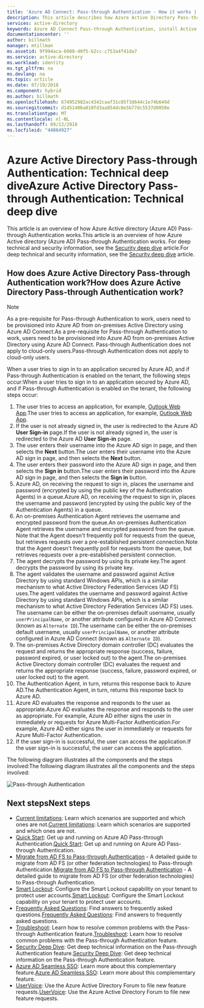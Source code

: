 ```yaml
---
title: 'Azure AD Connect: Pass-through Authentication - How it works | Microsoft Docs'
description: This article describes how Azure Active Directory Pass-through Authentication works
services: active-directory
keywords: Azure AD Connect Pass-through Authentication, install Active Directory, required components for Azure AD, SSO, Single Sign-on
documentationcenter: ''
author: billmath
manager: mtillman
ms.assetid: 9f994aca-6088-40f5-b2cc-c753a4f41da7
ms.service: active-directory
ms.workload: identity
ms.tgt_pltfrm: na
ms.devlang: na
ms.topic: article
ms.date: 07/19/2018
ms.component: hybrid
ms.author: billmath
ms.openlocfilehash: 674952982ac4342caaf31c05f3d644c1e74b649d
ms.sourcegitcommit: d1451406a010fd3aa854dc8e5b77dc5537d8050e
ms.translationtype: MT
ms.contentlocale: nl-NL
ms.lasthandoff: 09/13/2018
ms.locfileid: "44864927"
---
```

# <a name="azure-active-directory-pass-through-authentication-technical-deep-dive"></a><span data-ttu-id="cf114-104">Azure Active Directory Pass-through Authentication: Technical deep dive</span><span class="sxs-lookup"><span data-stu-id="cf114-104">Azure Active Directory Pass-through Authentication: Technical deep dive</span></span>
<span data-ttu-id="cf114-105">This article is an overview of how Azure Active directory (Azure AD) Pass-through Authentication works.</span><span class="sxs-lookup"><span data-stu-id="cf114-105">This article is an overview of how Azure Active directory (Azure AD) Pass-through Authentication works.</span></span> <span data-ttu-id="cf114-106">For deep technical and security information, see the [Security deep dive](active-directory-aadconnect-pass-through-authentication-security-deep-dive.md) article.</span><span class="sxs-lookup"><span data-stu-id="cf114-106">For deep technical and security information, see the [Security deep dive](active-directory-aadconnect-pass-through-authentication-security-deep-dive.md) article.</span></span>

## <a name="how-does-azure-active-directory-pass-through-authentication-work"></a><span data-ttu-id="cf114-107">How does Azure Active Directory Pass-through Authentication work?</span><span class="sxs-lookup"><span data-stu-id="cf114-107">How does Azure Active Directory Pass-through Authentication work?</span></span>

>[!NOTE]
><span data-ttu-id="cf114-108">As a pre-requisite for Pass-through Authentication to work, users need to be provisioned into Azure AD from on-premises Active Directory using Azure AD Connect.</span><span class="sxs-lookup"><span data-stu-id="cf114-108">As a pre-requisite for Pass-through Authentication to work, users need to be provisioned into Azure AD from on-premises Active Directory using Azure AD Connect.</span></span> <span data-ttu-id="cf114-109">Pass-through Authentication does not apply to cloud-only users.</span><span class="sxs-lookup"><span data-stu-id="cf114-109">Pass-through Authentication does not apply to cloud-only users.</span></span>

<span data-ttu-id="cf114-110">When a user tries to sign in to an application secured by Azure AD, and if Pass-through Authentication is enabled on the tenant, the following steps occur:</span><span class="sxs-lookup"><span data-stu-id="cf114-110">When a user tries to sign in to an application secured by Azure AD, and if Pass-through Authentication is enabled on the tenant, the following steps occur:</span></span>

1. <span data-ttu-id="cf114-111">The user tries to access an application, for example, [Outlook Web App](https://outlook.office365.com/owa/).</span><span class="sxs-lookup"><span data-stu-id="cf114-111">The user tries to access an application, for example, [Outlook Web App](https://outlook.office365.com/owa/).</span></span>
2. <span data-ttu-id="cf114-112">If the user is not already signed in, the user is redirected to the Azure AD **User Sign-in** page.</span><span class="sxs-lookup"><span data-stu-id="cf114-112">If the user is not already signed in, the user is redirected to the Azure AD **User Sign-in** page.</span></span>
3. <span data-ttu-id="cf114-113">The user enters their username into the Azure AD sign in page, and then selects the **Next** button.</span><span class="sxs-lookup"><span data-stu-id="cf114-113">The user enters their username into the Azure AD sign in page, and then selects the **Next** button.</span></span>
4. <span data-ttu-id="cf114-114">The user enters their password into the Azure AD sign in page, and then selects the **Sign in** button.</span><span class="sxs-lookup"><span data-stu-id="cf114-114">The user enters their password into the Azure AD sign in page, and then selects the **Sign in** button.</span></span>
5. <span data-ttu-id="cf114-115">Azure AD, on receiving the request to sign in, places the username and password (encrypted by using the public key of the Authentication Agents) in a queue.</span><span class="sxs-lookup"><span data-stu-id="cf114-115">Azure AD, on receiving the request to sign in, places the username and password (encrypted by using the public key of the Authentication Agents) in a queue.</span></span>
6. <span data-ttu-id="cf114-116">An on-premises Authentication Agent retrieves the username and encrypted password from the queue.</span><span class="sxs-lookup"><span data-stu-id="cf114-116">An on-premises Authentication Agent retrieves the username and encrypted password from the queue.</span></span> <span data-ttu-id="cf114-117">Note that the Agent doesn't frequently poll for requests from the queue, but retrieves requests over a pre-established persistent connection.</span><span class="sxs-lookup"><span data-stu-id="cf114-117">Note that the Agent doesn't frequently poll for requests from the queue, but retrieves requests over a pre-established persistent connection.</span></span>
7. <span data-ttu-id="cf114-118">The agent decrypts the password by using its private key.</span><span class="sxs-lookup"><span data-stu-id="cf114-118">The agent decrypts the password by using its private key.</span></span>
8. <span data-ttu-id="cf114-119">The agent validates the username and password against Active Directory by using standard Windows APIs, which is a similar mechanism to what Active Directory Federation Services (AD FS) uses.</span><span class="sxs-lookup"><span data-stu-id="cf114-119">The agent validates the username and password against Active Directory by using standard Windows APIs, which is a similar mechanism to what Active Directory Federation Services (AD FS) uses.</span></span> <span data-ttu-id="cf114-120">The username can be either the on-premises default username, usually `userPrincipalName`, or another attribute configured in Azure AD Connect (known as `Alternate ID`).</span><span class="sxs-lookup"><span data-stu-id="cf114-120">The username can be either the on-premises default username, usually `userPrincipalName`, or another attribute configured in Azure AD Connect (known as `Alternate ID`).</span></span>
9. <span data-ttu-id="cf114-121">The on-premises Active Directory domain controller (DC) evaluates the request and returns the appropriate response (success, failure, password expired, or user locked out) to the agent.</span><span class="sxs-lookup"><span data-stu-id="cf114-121">The on-premises Active Directory domain controller (DC) evaluates the request and returns the appropriate response (success, failure, password expired, or user locked out) to the agent.</span></span>
10. <span data-ttu-id="cf114-122">The Authentication Agent, in turn, returns this response back to Azure AD.</span><span class="sxs-lookup"><span data-stu-id="cf114-122">The Authentication Agent, in turn, returns this response back to Azure AD.</span></span>
11. <span data-ttu-id="cf114-123">Azure AD evaluates the response and responds to the user as appropriate.</span><span class="sxs-lookup"><span data-stu-id="cf114-123">Azure AD evaluates the response and responds to the user as appropriate.</span></span> <span data-ttu-id="cf114-124">For example, Azure AD either signs the user in immediately or requests for Azure Multi-Factor Authentication.</span><span class="sxs-lookup"><span data-stu-id="cf114-124">For example, Azure AD either signs the user in immediately or requests for Azure Multi-Factor Authentication.</span></span>
12. <span data-ttu-id="cf114-125">If the user sign-in is successful, the user can access the application.</span><span class="sxs-lookup"><span data-stu-id="cf114-125">If the user sign-in is successful, the user can access the application.</span></span>

<span data-ttu-id="cf114-126">The following diagram illustrates all the components and the steps involved:</span><span class="sxs-lookup"><span data-stu-id="cf114-126">The following diagram illustrates all the components and the steps involved:</span></span>

![Pass-through Authentication](./media/active-directory-aadconnect-pass-through-authentication/pta2.png)

## <a name="next-steps"></a><span data-ttu-id="cf114-128">Next steps</span><span class="sxs-lookup"><span data-stu-id="cf114-128">Next steps</span></span>
- <span data-ttu-id="cf114-129">[Current limitations](active-directory-aadconnect-pass-through-authentication-current-limitations.md): Learn which scenarios are supported and which ones are not.</span><span class="sxs-lookup"><span data-stu-id="cf114-129">[Current limitations](active-directory-aadconnect-pass-through-authentication-current-limitations.md): Learn which scenarios are supported and which ones are not.</span></span>
- <span data-ttu-id="cf114-130">[Quick Start](active-directory-aadconnect-pass-through-authentication-quick-start.md): Get up and running on Azure AD Pass-through Authentication.</span><span class="sxs-lookup"><span data-stu-id="cf114-130">[Quick Start](active-directory-aadconnect-pass-through-authentication-quick-start.md): Get up and running on Azure AD Pass-through Authentication.</span></span>
- <span data-ttu-id="cf114-131">[Migrate from AD FS to Pass-through Authentication](https://github.com/Identity-Deployment-Guides/Identity-Deployment-Guides/blob/master/Authentication/Migrating%20from%20Federated%20Authentication%20to%20Pass-through%20Authentication.docx) - A detailed guide to migrate from AD FS (or other federation technologies) to Pass-through Authentication.</span><span class="sxs-lookup"><span data-stu-id="cf114-131">[Migrate from AD FS to Pass-through Authentication](https://github.com/Identity-Deployment-Guides/Identity-Deployment-Guides/blob/master/Authentication/Migrating%20from%20Federated%20Authentication%20to%20Pass-through%20Authentication.docx) - A detailed guide to migrate from AD FS (or other federation technologies) to Pass-through Authentication.</span></span>
- <span data-ttu-id="cf114-132">[Smart Lockout](../authentication/howto-password-smart-lockout.md): Configure the Smart Lockout capability on your tenant to protect user accounts.</span><span class="sxs-lookup"><span data-stu-id="cf114-132">[Smart Lockout](../authentication/howto-password-smart-lockout.md): Configure the Smart Lockout capability on your tenant to protect user accounts.</span></span>
- <span data-ttu-id="cf114-133">[Frequently Asked Questions](active-directory-aadconnect-pass-through-authentication-faq.md): Find answers to frequently asked questions.</span><span class="sxs-lookup"><span data-stu-id="cf114-133">[Frequently Asked Questions](active-directory-aadconnect-pass-through-authentication-faq.md): Find answers to frequently asked questions.</span></span>
- <span data-ttu-id="cf114-134">[Troubleshoot](active-directory-aadconnect-troubleshoot-pass-through-authentication.md): Learn how to resolve common problems with the Pass-through Authentication feature.</span><span class="sxs-lookup"><span data-stu-id="cf114-134">[Troubleshoot](active-directory-aadconnect-troubleshoot-pass-through-authentication.md): Learn how to resolve common problems with the Pass-through Authentication feature.</span></span>
- <span data-ttu-id="cf114-135">[Security Deep Dive](active-directory-aadconnect-pass-through-authentication-security-deep-dive.md): Get deep technical information on the Pass-through Authentication feature.</span><span class="sxs-lookup"><span data-stu-id="cf114-135">[Security Deep Dive](active-directory-aadconnect-pass-through-authentication-security-deep-dive.md): Get deep technical information on the Pass-through Authentication feature.</span></span>
- <span data-ttu-id="cf114-136">[Azure AD Seamless SSO](active-directory-aadconnect-sso.md): Learn more about this complementary feature.</span><span class="sxs-lookup"><span data-stu-id="cf114-136">[Azure AD Seamless SSO](active-directory-aadconnect-sso.md): Learn more about this complementary feature.</span></span>
- <span data-ttu-id="cf114-137">[UserVoice](https://feedback.azure.com/forums/169401-azure-active-directory/category/160611-directory-synchronization-aad-connect): Use the Azure Active Directory Forum to file new feature requests.</span><span class="sxs-lookup"><span data-stu-id="cf114-137">[UserVoice](https://feedback.azure.com/forums/169401-azure-active-directory/category/160611-directory-synchronization-aad-connect): Use the Azure Active Directory Forum to file new feature requests.</span></span>

